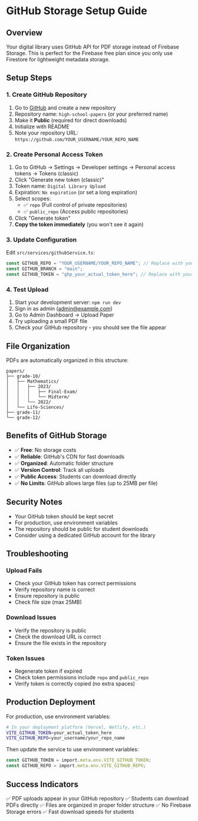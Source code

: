 # GitHub Storage Setup Guide

## Overview
Your digital library uses GitHub API for PDF storage instead of Firebase Storage. This is perfect for the Firebase free plan since you only use Firestore for lightweight metadata storage.

## Setup Steps

### 1. Create GitHub Repository
1. Go to [GitHub](https://github.com) and create a new repository
2. Repository name: `high-school-papers` (or your preferred name)
3. Make it **Public** (required for direct downloads)
4. Initialize with README
5. Note your repository URL: `https://github.com/YOUR_USERNAME/YOUR_REPO_NAME`

### 2. Create Personal Access Token
1. Go to GitHub → Settings → Developer settings → Personal access tokens → Tokens (classic)
2. Click "Generate new token (classic)"
3. Token name: `Digital Library Upload`
4. Expiration: `No expiration` (or set a long expiration)
5. Select scopes:
   - ✅ `repo` (Full control of private repositories)
   - ✅ `public_repo` (Access public repositories)
6. Click "Generate token"
7. **Copy the token immediately** (you won't see it again)

### 3. Update Configuration
Edit `src/services/githubService.ts`:

```typescript
const GITHUB_REPO = "YOUR_USERNAME/YOUR_REPO_NAME"; // Replace with your repo
const GITHUB_BRANCH = "main";
const GITHUB_TOKEN = "ghp_your_actual_token_here"; // Replace with your token
```

### 4. Test Upload
1. Start your development server: `npm run dev`
2. Sign in as admin (admin@example.com)
3. Go to Admin Dashboard → Upload Paper
4. Try uploading a small PDF file
5. Check your GitHub repository - you should see the file appear

## File Organization
PDFs are automatically organized in this structure:
```
papers/
├── grade-10/
│   ├── Mathematics/
│   │   ├── 2023/
│   │   │   ├── Final-Exam/
│   │   │   └── Midterm/
│   │   └── 2022/
│   └── Life-Sciences/
├── grade-11/
└── grade-12/
```

## Benefits of GitHub Storage
- ✅ **Free**: No storage costs
- ✅ **Reliable**: GitHub's CDN for fast downloads
- ✅ **Organized**: Automatic folder structure
- ✅ **Version Control**: Track all uploads
- ✅ **Public Access**: Students can download directly
- ✅ **No Limits**: GitHub allows large files (up to 25MB per file)

## Security Notes
- Your GitHub token should be kept secret
- For production, use environment variables
- The repository should be public for student downloads
- Consider using a dedicated GitHub account for the library

## Troubleshooting

### Upload Fails
- Check your GitHub token has correct permissions
- Verify repository name is correct
- Ensure repository is public
- Check file size (max 25MB)

### Download Issues
- Verify the repository is public
- Check the download URL is correct
- Ensure the file exists in the repository

### Token Issues
- Regenerate token if expired
- Check token permissions include `repo` and `public_repo`
- Verify token is correctly copied (no extra spaces)

## Production Deployment
For production, use environment variables:

```bash
# In your deployment platform (Vercel, Netlify, etc.)
VITE_GITHUB_TOKEN=your_actual_token_here
VITE_GITHUB_REPO=your_username/your_repo_name
```

Then update the service to use environment variables:
```typescript
const GITHUB_TOKEN = import.meta.env.VITE_GITHUB_TOKEN;
const GITHUB_REPO = import.meta.env.VITE_GITHUB_REPO;
```

## Success Indicators
✅ PDF uploads appear in your GitHub repository
✅ Students can download PDFs directly
✅ Files are organized in proper folder structure
✅ No Firebase Storage errors
✅ Fast download speeds for students

